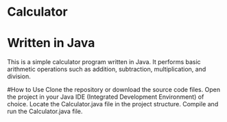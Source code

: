 # Calculator
# Written in Java
This is a simple calculator program written in Java. It performs basic arithmetic operations such as addition, subtraction, multiplication, and division.

#How to Use
Clone the repository or download the source code files.
Open the project in your Java IDE (Integrated Development Environment) of choice.
Locate the Calculator.java file in the project structure.
Compile and run the Calculator.java file.
